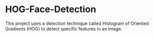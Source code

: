 # HOG-Face-Detection
This project uses a  detection technique called Histogram of Oriented Gradients (HOG) to detect specific features in an image. 
